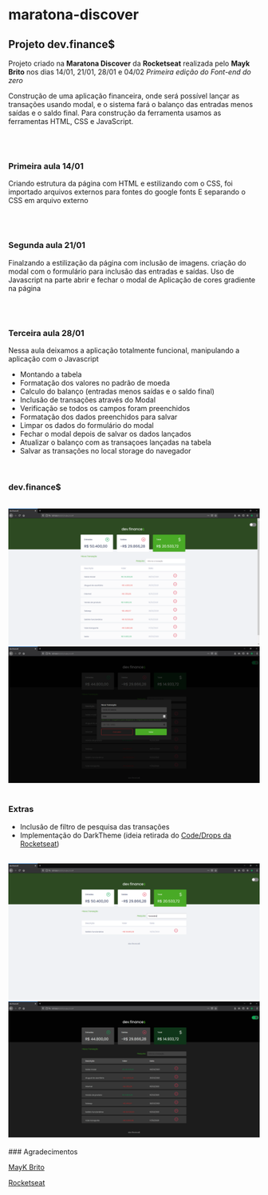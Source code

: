# maratona-discover
## Projeto dev.finance$

Projeto criado na **Maratona Discover** da **Rocketseat** realizada pelo **Mayk Brito** nos dias 14/01, 21/01, 28/01 e 04/02
*Primeira edição do Font-end do zero*

Construção de uma aplicação financeira, onde será possível lançar as transações usando modal, e o sistema fará o balanço das entradas menos saídas e o saldo final.
Para construção da ferramenta usamos as ferramentas HTML, CSS e JavaScript.

<br>
<br>

### Primeira aula 14/01
Criando estrutura da página com HTML e estilizando com o CSS, foi importado arquivos externos para fontes do google fonts
E separando o CSS em arquivo externo

<br>
<br>

### Segunda aula 21/01
Finalzando a estilização da página com inclusão de imagens. criação do modal com o formulário para inclusão das entradas e saídas.
Uso de Javascript na parte abrir e fechar o modal de
Aplicação de cores gradiente na página

<br>
<br>

### Terceira aula 28/01

Nessa aula deixamos a aplicação totalmente funcional, manipulando a aplicação com o Javascript

- Montando a tabela
- Formatação dos valores no padrão de moeda
- Calculo do balanço (entradas menos saídas e o saldo final)
- Inclusão de transações através do Modal
- Verificação se todos os campos foram preenchidos
- Formatação dos dados preenchidos para salvar
- Limpar os dados do formulário do modal
- Fechar o modal depois de salvar os dados lançados
- Atualizar o balanço com as transaçoes lançadas na tabela
- Salvar as transações no local storage do navegador
<br>

### dev.finance$
<br>

<img src="./projectimages/devFinance.png?w=512">


<img src="./projectimages/devFinance-Form.png?w=512">

<br>
<br>

### Extras

- Inclusão de filtro de pesquisa das transações
- Implementação do DarkTheme (ideia retirada do <a href="https://www.youtube.com/watch?v=BvhYm0BOLvA">Code/Drops da Rocketseat</a>)
<br>


<img src="./projectimages/devFinance-filtro.png?w=512">
<br>
<img src="./projectimages/devFinance-DarkTheme.png?w=512">

<br>
<br>
### Agradecimentos

<a href="https://www.youtube.com/watch?v=NlDr6JX3VvA&t">MayK Brito</a>

<a href="https://rocketseat.com.br/">Rocketseat</a>